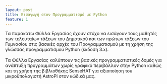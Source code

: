 ```yaml
---
layout: post
title: Εισαγωγή στον Προγραμματισμό με Python
feature: 1
---
```


Τα παρακάτω Φύλλα Εργασίας έχουν στόχο να εισάγουν τους μαθητές των τελευταίων τάξεων του Δημοτικού και των πρώτων τάξεων του Γυμνασίου στις βασικές αρχές του Προγραμματισμού με τη χρήση της γλώσσας προγραμματισμού Python (έκδοση 3.x).
<br><br>
Τα Φύλλα Εργασίας καλύπτουν τις βασικές προγραμματιστικές δομές για ανάπτυξη προγραμμάτων χωρίς γραφικό περιβάλλον στην Python καθώς και τη χρήση της βιβλιοθήκης SenseHAT για αξιοποίηση του μικροϋπολογιστή AstroPi στον κώδικά μας.
<br>
